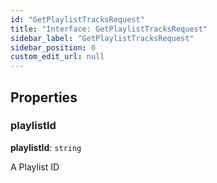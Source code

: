 ```yaml
---
id: "GetPlaylistTracksRequest"
title: "Interface: GetPlaylistTracksRequest"
sidebar_label: "GetPlaylistTracksRequest"
sidebar_position: 0
custom_edit_url: null
---
```


## Properties

### playlistId

 **playlistId**: `string`

A Playlist ID
